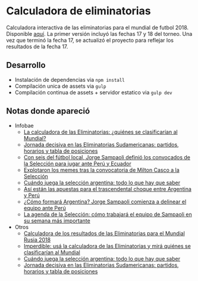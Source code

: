 # Calculadora de eliminatorias

Calculadora interactiva de las eliminatorias para el mundial de futbol 2018. Disponible [aquí](https://iheredia.github.io/calculadora-eliminatorias/).
La primer versión incluyó las fechas 17 y 18 del torneo. Una vez que terminó la fecha 17, se actualizó el proyecto para reflejar los resultados de la fecha 17.

## Desarrollo

- Instalación de dependencias via `npm install`
- Compilación unica de assets via `gulp`
- Compilación continua de assets + servidor estatico via `gulp dev`

## Notas donde apareció
- Infobae
  + [La calculadora de las Eliminatorias: ¿quiénes se clasificarían al Mundial?](https://www.infobae.com/deportes-2/2017/10/01/la-calculadora-de-las-eliminatorias-sudamericanas-quienes-se-clasificaran-al-mundial/)
  + [Jornada decisiva en las Eliminatorias Sudamericanas: partidos, horarios y tabla de posiciones](https://www.infobae.com/america/deportes/2017/10/02/jornada-decisiva-en-las-eliminatorias-sudamericanas-partidos-horarios-y-tabla-de-posiciones/)
  + [Con seis del fútbol local, Jorge Sampaoli definió los convocados de la Selección para jugar ante Perú y Ecuador](https://www.infobae.com/deportes-2/2017/10/01/con-seis-del-futbol-local-jorge-sampaoli-definio-los-convocados-de-la-seleccion-para-jugar-ante-peru-y-ecuador/)
  + [Explotaron los memes tras la convocatoria de Milton Casco a la Selección](https://www.infobae.com/deportes-2/2017/10/02/explotaron-los-memes-tras-la-convocatoria-de-milton-casco-a-la-seleccion/)
  + [Cuándo juega la selección argentina: todo lo que hay que saber](https://www.infobae.com/deportes-2/2017/10/02/cuando-juega-la-seleccion-argentina-ante-peru-todo-lo-que-hay-que-saber-eliminatorias-sudamericanas/)
  + [Así están las apuestas para el trascendental choque entre Argentina y Perú](https://www.infobae.com/deportes-2/2017/10/02/asi-estan-las-apuestas-para-el-trascendental-choque-entre-argentina-y-peru/)
  + [¿Cómo formará Argentina? Jorge Sampaoli comienza a delinear el equipo ante Perú](https://www.infobae.com/deportes-2/2017/10/02/como-formara-argentina-a-la-espera-de-lionel-messi-jorge-sampaoli-comienza-a-delinear-el-equipo-ante-peru/)
  + [La agenda de la Selección: cómo trabajará el equipo de Sampaoli en su semana más importante](https://www.infobae.com/deportes-2/2017/10/02/la-agenda-de-la-seleccion-argentina-como-trabajara-el-equipo-de-sampaoli-en-su-semana-mas-importante/)
- Otros
  + [Calculadora de los resultados de las Eliminatorias para el Mundial Rusia 2018](http://www.eluniverso.com/deportes/2017/10/05/nota/6416467/calculadora-resultados-eliminatorias-mundial-rusia-2018)
  + [Imperdible: usá la calculadora de las Eliminatorias y mirá quiénes se clasificarían al Mundial](https://ahoramardelplata.com.ar/imperdible-usa-la-calculadora-las-eliminatorias-y-mira-quienes-se-clasificarian-al-mundial-n4127474)
  + [Cuándo juega la selección argentina: todo lo que hay que saber](http://estacionplus.com.ar/noticia/1615/cuando-juega-la-seleccion-argentina-todo-lo-que-hay-que-saber)
  + [Jornada decisiva en las Eliminatorias Sudamericanas: partidos, horarios y tabla de posiciones](http://www.sonora.com.gt/2017/10/02/jornada-decisiva-en-las-eliminatorias-sudamericanas-partidos-horarios-y-tabla-de-posiciones/)
